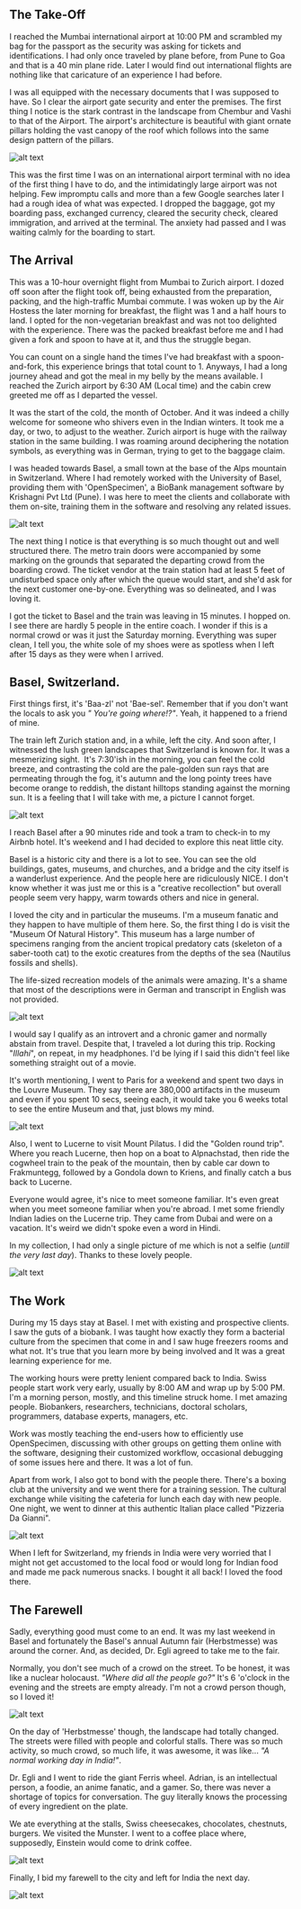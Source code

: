 ## The Take-Off
I reached the Mumbai international airport at 10:00 PM and scrambled my bag for the passport as the security was asking for tickets and identifications. I had only once traveled by plane before, from Pune to Goa and that is a 40 min plane ride. Later I would find out international flights are nothing like that caricature of an experience I had before.

I was all equipped with the necessary documents that I was supposed to have. So I clear the airport gate security and enter the premises. The first thing I notice is the stark contrast in the landscape from Chembur and Vashi to that of the Airport. The airport's architecture is beautiful with giant ornate pillars holding the vast canopy of the roof which follows into the same design pattern of the pillars.

![alt text](https://swapnil-ingle.github.io/images/basel/mumbai-airport.jpg "Mumbai Airport")

This was the first time I was on an international airport terminal with no idea of the first thing I have to do, and the intimidatingly large airport was not helping. Few impromptu calls and more than a few Google searches later I had a rough idea of what was expected. I dropped the baggage, got my boarding pass, exchanged currency, cleared the security check, cleared immigration, and arrived at the terminal. The anxiety had passed and I was waiting calmly for the boarding to start.

## The Arrival

This was a 10-hour overnight flight from Mumbai to Zurich airport. I dozed off soon after the flight took off, being exhausted from the preparation, packing, and the high-traffic Mumbai commute. I was woken up by the Air Hostess the later morning for breakfast, the flight was 1 and a half hours to land. I opted for the non-vegetarian breakfast and was not too delighted with the experience. There was the packed breakfast before me and I had given a fork and spoon to have at it, and thus the struggle began.

You can count on a single hand the times I've had breakfast with a spoon-and-fork, this experience brings that total count to 1. Anyways, I had a long journey ahead and got the meal in my belly by the means available. I reached the Zurich airport by 6:30 AM (Local time) and the cabin crew greeted me off as I departed the vessel. 

It was the start of the cold, the month of October. And it was indeed a chilly welcome for someone who shivers even in the Indian winters. It took me a day, or two, to adjust to the weather. Zurich airport is huge with the railway station in the same building. I was roaming around deciphering the notation symbols, as everything was in German, trying to get to the baggage claim.

I was headed towards Basel, a small town at the base of the Alps mountain in Switzerland. Where I had remotely worked with the University of Basel, providing them with 'OpenSpecimen', a BioBank management software by Krishagni Pvt Ltd (Pune). I was here to meet the clients and collaborate with them on-site, training them in the software and resolving any related issues.

![alt text](https://swapnil-ingle.github.io/images/basel/basel-town-1.jpg "Basel City")

The next thing I notice is that everything is so much thought out and well structured there. The metro train doors were accompanied by some marking on the grounds that separated the departing crowd from the boarding crowd. The ticket vendor at the train station had at least 5 feet of undisturbed space only after which the queue would start, and she'd ask for the next customer one-by-one. Everything was so delineated, and I was loving it.

I got the ticket to Basel and the train was leaving in 15 minutes. I hopped on. I see there are hardly 5 people in the entire coach. I wonder if this is a normal crowd or was it just the Saturday morning. Everything was super clean, I tell you, the white sole of my shoes were as spotless when I left after 15 days as they were when I arrived.

## Basel, Switzerland.

First things first, it's 'Baa-zl' not 'Bae-sel'. Remember that if you don't want the locals to ask you _" You're going where!?"_. Yeah, it happened to a friend of mine.

The train left Zurich station and, in a while, left the city. And soon after, I witnessed the lush green landscapes that Switzerland is known for. It was a mesmerizing sight. 
It's 7:30'ish in the morning, you can feel the cold breeze, and contrasting the cold are the pale-golden sun rays that are permeating through the fog, it's autumn and the long pointy trees have become orange to reddish, the distant hilltops standing against the morning sun. It is a feeling that I will take with me, a picture I cannot forget.

![alt text](https://swapnil-ingle.github.io/images/basel/landscape-from-train.jpg "Morning Landscape From Train")

I reach Basel after a 90 minutes ride and took a tram to check-in to my Airbnb hotel. It's weekend and I had decided to explore this neat little city.

Basel is a historic city and there is a lot to see. You can see the old buildings, gates, museums, and churches, and a bridge and the city itself is a wanderlust experience. And the people here are ridiculously NICE. I don't know whether it was just me or this is a "creative recollection" but overall people seem very happy, warm towards others and nice in general.

I loved the city and in particular the museums. I'm a museum fanatic and they happen to have multiple of them here. So, the first thing I do is visit the "Museum Of Natural History". This museum has a large number of specimens ranging from the ancient tropical predatory cats (skeleton of a saber-tooth cat) to the exotic creatures from the depths of the sea (Nautilus fossils and shells). 

The life-sized recreation models of the animals were amazing. It's a shame that most of the descriptions were in German and transcript in English was not provided.

![alt text](https://swapnil-ingle.github.io/images/basel/museum-snake.jpg "Museum Snake")

I would say I qualify as an introvert and a chronic gamer and normally abstain from travel. Despite that, I traveled a lot during this trip. Rocking "_Illahi_", on repeat, in my headphones. I'd be lying if I said this didn't feel like something straight out of a movie.

It's worth mentioning, I went to Paris for a weekend and spent two days in the Louvre Museum. They say there are 380,000 artifacts in the museum and even if you spent 10 secs, seeing each, it would take you 6 weeks total to see the entire Museum and that, just blows my mind.

![alt text](https://swapnil-ingle.github.io/images/basel/paris-market.jpg "Paris Market")

Also, I went to Lucerne to visit Mount Pilatus. I did the "Golden round trip". Where you reach Lucerne, then hop on a boat to Alpnachstad, then ride the cogwheel train to the peak of the mountain, then by cable car down to Frakmuntegg, followed by a Gondola down to Kriens, and finally catch a bus back to Lucerne.

Everyone would agree, it's nice to meet someone familiar. It's even great when you meet someone familiar when you're abroad. I met some friendly Indian ladies on the Lucerne trip. They came from Dubai and were on a vacation. It's weird we didn't spoke even a word in Hindi.

In my collection, I had only a single picture of me which is not a selfie (_untill the very last day_). Thanks to these lovely people.

![alt text](https://swapnil-ingle.github.io/images/basel/selfie-from-lucerne.jpg "Lucerne Picture")

## The Work

During my 15 days stay at Basel. I met with existing and prospective clients. I saw the guts of a biobank. I was taught how exactly they form a bacterial culture from the specimen that come in and I saw huge freezers rooms and what not. It's true that you learn more by being involved and It was a great learning experience for me.

The working hours were pretty lenient compared back to India. Swiss people start work very early, usually by 8:00 AM and wrap up by 5:00 PM. I'm a morning person, mostly, and this timeline struck home. I met amazing people. Biobankers, researchers, technicians, doctoral scholars, programmers, database experts, managers, etc.

Work was mostly teaching the end-users how to efficiently use OpenSpecimen, discussing with other groups on getting them online with the software, designing their customized workflow, occasional debugging of some issues here and there. It was a lot of fun.

Apart from work, I also got to bond with the people there. There's a boxing club at the university and we went there for a training session. The cultural exchange while visiting the cafeteria for lunch each day with new people. One night, we went to dinner at this authentic Italian place called "Pizzeria Da Gianni".

![alt text](https://swapnil-ingle.github.io/images/basel/pizzeria_selfie.jpg "Selfie at Pizzeria Da Gianni")

When I left for Switzerland, my friends in India were very worried that I might not get accustomed to the local food or would long for Indian food and made me pack numerous snacks. I bought it all back! I loved the food there.

## The Farewell

Sadly, everything good must come to an end. It was my last weekend in Basel and fortunately the Basel's annual Autumn fair (Herbstmesse) was around the corner. And, as decided, Dr. Egli agreed to take me to the fair.

Normally, you don't see much of a crowd on the street. To be honest, it was like a nuclear holocaust. _"Where did all the people go?"_ It's 6 'o'clock in the evening and the streets are empty already. I'm not a crowd person though, so I loved it!

![alt text](https://swapnil-ingle.github.io/images/basel/basel-empty-street.jpg "Basel Street")

On the day of 'Herbstmesse' though, the landscape had totally changed. The streets were filled with people and colorful stalls. There was so much activity, so much crowd, so much life, it was awesome, it was like... _"A normal working day in India!"_.

Dr. Egli and I went to ride the giant Ferris wheel. Adrian, is an intellectual person, a foodie, an anime fanatic, and a gamer. So, there was never a shortage of topics for conversation. The guy literally knows the processing of every ingredient on the plate.

We ate everything at the stalls, Swiss cheesecakes, chocolates, chestnuts, burgers. We visited the Munster. I went to a coffee place where, supposedly, Einstein would come to drink coffee.

![alt text](https://swapnil-ingle.github.io/images/basel/fare-crowded.jpg "Herbstmesse Fare")

Finally, I bid my farewell to the city and left for India the next day.

![alt text](https://swapnil-ingle.github.io/images/basel/basel-skyline.jpg "Basel Skyline")
